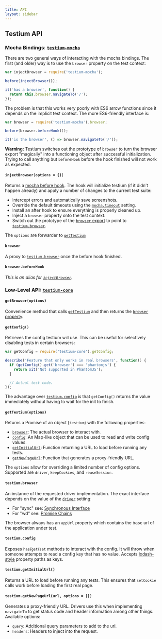 ```yaml
---
title: API
layout: sidebar
---
```


## Testium API

### Mocha Bindings: [`testium-mocha`](https://www.npmjs.com/package/testium-mocha)

There are two general ways of interacting with the mocha bindings.
The first (and older) way is to use the `browser` property on the test context:

```js
var injectBrowser = require('testium-mocha');

before(injectBrowser());

it('has a browser', function() {
  return this.browser.navigateTo('/');
});
```

The problem is that this works very poorly with ES6 arrow functions since it depends on the implicit test context.
The more ES6-friendly interface is:

```js
var browser = require('testium-mocha').browser;

before(browser.beforeHook());

it('is the browser', () => browser.navigateTo('/'));
```

**Warning:** Testium switches out the prototype of `browser` to turn the browser export "magically" into a functioning object after successful initialization.
Trying to call anything but `beforeHook` before the hook finished will not work as expected.

#### `injectBrowser(options = {})`

Returns a [mocha before hook](http://mochajs.org/#hooks).
The hook will initialize testium (if it didn't happen already)
and apply a number of changes to the current test suite:

* Intercept errors and automatically save screenshots.
* Override the default timeouts using the [`mocha.timeout`](/config.html#mocha-timeout) setting.
* Install an after hook to ensure everything is properly cleaned up.
* Inject a `browser` property onto the test context.
* Switch out the prototype of the [`browser` export](/api/#browser) to point to [`testium.browser`](/api/#testium-browser).

The `options` are forwarder to [`getTestium`](/api/#gettestium-options)

#### `browser`

A proxy to [`testium.browser`](/api/#testium-browser) once the before hook finished.

#### `browser.beforeHook`

*This is an alias for [`injectBrowser`](/api/#injectbrowser-options).*

### Low-Level API: [`testium-core`](https://www.npmjs.com/package/testium-core)

#### `getBrowser(options)`

Convenience method that calls [`getTestium`](/api/#gettestium-options) and then returns the [`browser` property](/api/#testium-browser).

#### `getConfig()`

Retrieves the config testium will use.
This can be useful for selectively disabling tests in certain browsers:

```js
var getConfig = require('testium-core').getConfig;

describe('Feature that only works in real browsers', function() {
  if (getConfig().get('browser') === 'phantomjs') {
    return xit('Not supported in PhantomJS');
  }

  // Actual test code.
});
```

The advantage over [`testium.config`](/api/#testium-config) is that `getConfig()` returns the value immediately without having to wait for the init to finish.

#### `getTestium(options)`

Returns a Promise of an object (`testium`) with the following properties:

* [`browser`](/api/#testium-browser): The actual browser to interact with.
* [`config`](/api/#testium-config): An Map-like object that can be used to read and write config values.
* [`getInitialUrl`](/api/#testium-getinitialurl):
  Function returning a URL to load before running any tests.
* [`getNewPageUrl`](/api/#testium-getnewpageurl-url-options):
  Function that generates a proxy-friendly URL.

The `options` allow for overriding a limited number of config options.
Supported are `driver`, `keepCookies`, and `reuseSession`.

#### `testium.browser`

An instance of the requested driver implementation.
The exact interface depends on the value of the [`driver`](/config.html#driver) setting:

* For "sync" see: [Synchronous Interface](/api/sync/)
* For "wd" see: [Promise Chains](api/wd/)

The browser always has an `appUrl` property which contains the base url of the application under test.

#### `testium.config`

Exposes `has`/`get`/`set` methods to interact with the config.
It will throw when someone attempts to read a config key that has no value.
Accepts [lodash-style](https://lodash.com/docs#get) property paths as keys.

#### `testium.getInitialUrl()`

Returns a URL to load before running any tests.
This ensures that `setCookie` calls work before loading the first real page.

#### `testium.getNewPageUrl(url, options = {})`

Generates a proxy-friendly URL.
Drivers use this when implementing `navigateTo` to get status code and header information among other things.
Available options:

* `query`: Additional query parameters to add to the url.
* `headers`: Headers to inject into the request.
